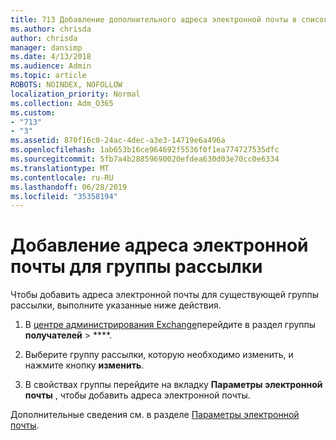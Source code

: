 ```yaml
---
title: 713 Добавление дополнительного адреса электронной почты в список рассылки
ms.author: chrisda
author: chrisda
manager: dansimp
ms.date: 4/13/2018
ms.audience: Admin
ms.topic: article
ROBOTS: NOINDEX, NOFOLLOW
localization_priority: Normal
ms.collection: Adm_O365
ms.custom:
- "713"
- "3"
ms.assetid: 870f16c0-24ac-4dec-a3e3-14719e6a496a
ms.openlocfilehash: 1ab653b16ce964692f5536f0f1ea774727535dfc
ms.sourcegitcommit: 5fb7a4b28859690020efdea630d03e70cc0e6334
ms.translationtype: MT
ms.contentlocale: ru-RU
ms.lasthandoff: 06/28/2019
ms.locfileid: "35358194"
---
```

# <a name="add-an-email-address-for-a-distribution-group"></a>Добавление адреса электронной почты для группы рассылки

Чтобы добавить адреса электронной почты для существующей группы рассылки, выполните указанные ниже действия.

1. В [центре администрирования Exchange](https://outlook.office365.com/ecp/)перейдите в раздел группы **получателей** \> ****.

2. Выберите группу рассылки, которую необходимо изменить, и нажмите кнопку **изменить**.

3. В свойствах группы перейдите на вкладку **Параметры электронной почты** , чтобы добавить адреса электронной почты. 

Дополнительные сведения см. в разделе [Параметры электронной почты](https://technet.microsoft.com/library/bb124513.aspx#emailoptions).
